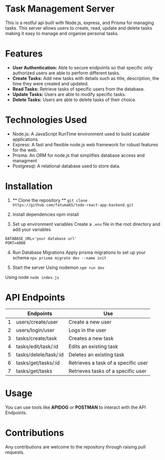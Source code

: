 # Task Management Server 

This is a restful api built with Node.js, express, and Prisma for managing tasks. This server allows users to create, read, update and delete tasks making it easy to manage and organise personal tasks.

# Features

- **User Authentication:** Able to secure endpoints so that specific only authorized users are able to perform different tasks.
- **Create Tasks:** Add new tasks with details such as title, description, the time they were created and updated.
- **Read Tasks:** Retrieve tasks of specific users from the database.
- **Update Tasks:** Users are able to modify specific tasks.
- **Delete Tasks:** Users are able to delete tasks of their choice.

# Technologies Used

- Node.js: A JavaScript RunTime environment used to build scalable applications.
- Express: A fast and flexible node.js web framework for robust features for the web.
- Prisma: An ORM for node.js that simplifies database access and managment
- Postgresql: A relational database used to store data.

# Installation

1. ** Clone the repository **
`git clone https://github.com/fatuma65/todo-react-app-backend.git`

2. Install dependencies
npm install

3. Set up environment variables
Create a `.env` file in the root directory and add your variables
```env
DATABASE_URL='your database url'
PORT=4000
```

4. Run Database Migrations 
Apply prisma migrations to set up your schema
`npx prisma migrate dev --name init`

5. Start the server
Using nodemon `npm run dev`

Using node `node index.js`

# API Endpoints

|       |     Endpoints         |           Use                         |
|-------|--------------------   |-------------------                    |
|   1   | users/create/user     | Create a new user                     |
|   2   | users/login/user      | Logs in the user                      |
|   3   | tasks/create/task     | Creates a new task                    |
|   4   | tasks/edit/task/:id   | Edits an existing task                |
|   5   | tasks/delele/task/:id | Deletes an existing task              |
|   6   | tasks/get/tasks/:id   | Retrieves a task of a specific user   |
|   7   | tasks/get/tasks       | Retrieves tasks of a specific user    |

# Usage
You can use tools like **APIDOG** or **POSTMAN** to interact with the API Endpoints.

# Contributions
Any contributions are welcome to the repository through raising pull requests.